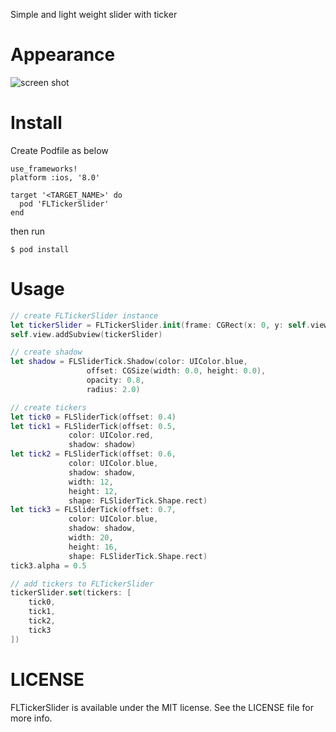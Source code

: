 Simple and light weight slider with ticker

# Appearance
![screen shot](screeen_shot.png)

# Install

Create Podfile as below

```
use_frameworks!
platform :ios, '8.0'

target '<TARGET_NAME>' do
  pod 'FLTickerSlider'
end
```

then run

```
$ pod install
```

# Usage

```swift
// create FLTickerSlider instance
let tickerSlider = FLTickerSlider.init(frame: CGRect(x: 0, y: self.view.frame.size.height / 2, width: self.view.frame.size.width, height: 40))
self.view.addSubview(tickerSlider)

// create shadow
let shadow = FLSliderTick.Shadow(color: UIColor.blue,
				 offset: CGSize(width: 0.0, height: 0.0),
				 opacity: 0.8,
				 radius: 2.0)

// create tickers
let tick0 = FLSliderTick(offset: 0.4)
let tick1 = FLSliderTick(offset: 0.5,
			 color: UIColor.red,
			 shadow: shadow)
let tick2 = FLSliderTick(offset: 0.6,
			 color: UIColor.blue,
			 shadow: shadow,
			 width: 12,
			 height: 12,
			 shape: FLSliderTick.Shape.rect)
let tick3 = FLSliderTick(offset: 0.7,
			 color: UIColor.blue,
			 shadow: shadow,
			 width: 20,
			 height: 16,
			 shape: FLSliderTick.Shape.rect)
tick3.alpha = 0.5

// add tickers to FLTickerSlider
tickerSlider.set(tickers: [
    tick0,
    tick1,
    tick2,
    tick3
])
```

# LICENSE

FLTickerSlider is available under the MIT license. See the LICENSE file for more info.
